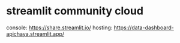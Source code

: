 # streamlit community cloud
console: https://share.streamlit.io/
hosting: https://data-dashboard-apichaya.streamlit.app/


